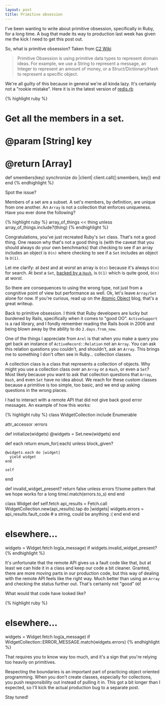 ```yaml
---
layout: post
title: Primitive obsession
---
```


I've been wanting to write about primitive obsession, specifically in Ruby, for a long time. A bug that made
its way to production last week has given me the kick I need to get this post out.

So, what is primitive obsession? Taken from [C2 Wiki](http://wiki.c2.com/?PrimitiveObsession)

> Primitive Obsession is using primitive data types to represent domain ideas.
> For example, we use a String to represent a message, an Integer to represent an amount of money,
> or a Struct/Dictionary/Hash to represent a specific object.

We're all guilty of this because in general we're all kinda lazy. It's certainly not a "rookie mistake".
Here it is in the latest version of
[redis.rb](https://github.com/redis/redis-rb/blob/27759c01626762c818e6699e8d1a781530fe7d39/lib/redis.rb#L1395)

{% highlight ruby %}
# Get all the members in a set.
#
# @param [String] key
# @return [Array<String>]
def smembers(key)
  synchronize do |client|
    client.call([:smembers, key])
  end
end
{% endhighlight %}

Spot the issue?

Members of a set are a subset. A set's members, by definition, are unique from one another. An `Array` is
not a collection that enforces uniqueness. Have you ever done the following?

{% highlight ruby %}
array_of_things << thing unless array_of_things.include?(thing)
{% endhighlight %}

Congratulations, you've just recreated Ruby's `Set` class. That's not a good thing. One reason why that's not
a good thing is (with the caveat that you should always do your own benchmarks) that checking to see if an
array includes an object is `O(n)` where checking to see if a `Set` includes an object is `O(1)`.

Let me clarify: at _best_ and at _worst_ an array is `O(n)` because it's always `O(n)` for search. At _best_ a
`Set`, [backed by a
`Hash`](https://github.com/ruby/ruby/blob/7e8b910a5629fe025137e890ec6d57e538fd7811/lib/set.rb#L84),
is `O(1)` which is quite good, `O(n)` at _worst_.

So there are consequences to using the wrong type, not just from a congnitive point of view but performance as
well. Ok, let's leave `Array/Set` alone for now. If you're curious, read up on the [Atomic
Object](https://spin.atomicobject.com/2012/09/04/when-is-a-set-better-than-an-array-in-ruby/) blog, that's a
great writeup.

Back to primitive obsession. I think that Ruby developers are lucky but burdened by Rails, specifically when
it comes to "good OO". `ActiveSupport` is a rad library, and I fondly remember reading the Rails book in 2006
and being blown away by the ability to do `2.days.from_now`.

One of the things I appreciate from `Arel` is that when you make a query you get back an instance of
`ActiveRecord::Relation` not an `Array`. You can ask this relation questions you couldn't, and shouldn't, ask
an `Array`. This brings me to something I don't often see in Ruby... collection classes.

A collection class is a class that represents a collection of objects. Why might you use a collection class
over an `Array` or a `Hash`, or even a `Set`? Most likely because you want to ask that collection questions
that `Array`, `Hash`, and even `Set` have no idea about. We reach for these custom classes because a
primitive is too simple, too basic, and we end up asking questions in the wrong places.

I had to interact with a remote API that did not give back good error messages. An example of how this works:

{% highlight ruby %}
class WidgetCollection
  include Enumerable

  attr_accessor :errors

  def initialize(widgets)
    @widgets = Set.new(widgets)
  end

  def each
    return enum_for(:each) unless block_given?

    @widgets.each do |widget|
      yield widget
    end

    self
  end

  def invalid_widget_present?
    return false unless errors
    !!/some pattern that we hope works for a long time/.match(errors.to_s)
  end
end

class Widget
  def self.fetch
    api_results = Fetch.call
    WidgetCollection.new(api_results).tap do |widgets|
      widgets.errors = api_results.fault_code # a string, could be anything :(
    end
  end
end

# elsewhere...

widgets = Widget.fetch
log(a_message) if widgets.invalid_widget_present?
{% endhighlight %}

It's unfortunate that the remote API gives us a fault code like that, but at least we can hide it in a class
and keep our code a bit cleaner. Granted, there are more moving parts in our production code, but this way of
dealing with the remote API feels like the right way. Much better than using an `Array` and checking the
status further out. That's certainly not "good" `OO`!

What would that code have looked like?

{% highlight ruby %}
# elsewhere...

widgets = Widget.fetch
log(a_message) if WidgetCollection::ERROR_MESSAGE.match(widgets.errors)
{% endhighlight %}

That requires you to know way too much, and it's a sign that you're relying too heavily on primitives.

Respecting the boundaries is an important part of practicing object oriented programming. When you don't
create classes, especially for collections, you push responsibility out instead of pulling it in. This got
a bit longer than I expected, so I'll kick the actual production bug to a separate post.

Stay tuned!
